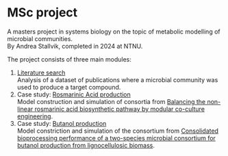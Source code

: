# MSc project
A masters project in systems biology on the topic of metabolic modelling of microbial communities.  
By Andrea Stallvik, completed in 2024 at NTNU.

The project consists of three main modules:

1. [Literature search](literature_search)  
Analysis of a dataset of publications where a microbial community was used to produce a target compound.
1. Case study: [Rosmarinic Acid production](community_modelling/RAsynthesis)  
Model construction and simulation of consortia from [Balancing the non-linear rosmarinic acid biosynthetic pathway by modular co-culture engineering](https://doi.org/10.1016/j.ymben.2019.03.002).
1. Case study: [Butanol production](community_modelling/CBP_butanol)  
Model constriction and simulation of the consortium from [Consolidated bioprocessing performance of a two-species microbial consortium for butanol production from lignocellulosic biomass](https://doi.org/10.1002/bit.27464).